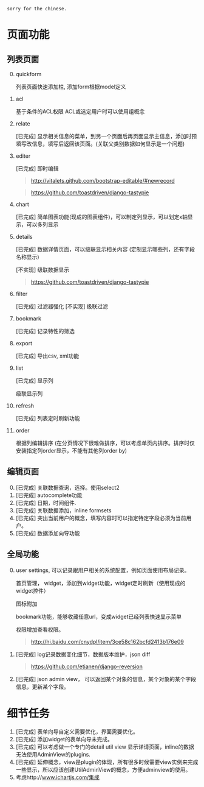 `sorry for the chinese.`

页面功能
=======

列表页面
-------

0. quickform

    列表页面快速添加栏, 添加form根据model定义

0. acl

    基于条件的ACL权限
    ACL或选定用户时可以使用组概念

0. relate

    [已完成] 显示相关信息的菜单，到另一个页面后再页面显示主信息，添加时预填写改信息，填写后返回该页面。(关联父类别数据如何显示是一个问题)

0. editer

    [已完成] 即时编辑
    
    > http://vitalets.github.com/bootstrap-editable/#newrecord
    
    > https://github.com/toastdriven/django-tastypie

0. chart

    [已完成] 简单图表功能(现成的图表组件)，可以制定列显示，可以划定x轴显示，可以多列显示
    
0. details

    [已完成] 数据详情页面，可以级联显示相关内容 (定制显示哪些列，还有字段名称显示)
    
    [不实现] 级联数据显示
    
    > https://github.com/toastdriven/django-tastypie
    
0. filter

    [已完成] 过滤器强化
    [不实现] 级联过滤

0. bookmark

    [已完成] 记录特性的筛选

0. export

    [已完成] 导出csv, xml功能

0. list
    
    [已完成] 显示列
    
    级联显示列

0. refresh

    [已完成] 列表定时刷新功能

0. order

    根据列编辑排序 (在分页情况下很难做排序，可以考虑单页内排序。排序时仅安装指定列order显示，不能有其他列order by)

编辑页面
-------

0. [已完成] 关联数据查询，选择。使用select2
0. [已完成] autocomplete功能
0. [已完成] 日期，时间组件.
0. [已完成] 关联数据添加，inline formsets
0. [已完成] 突出当前用户的概念，填写内容时可以指定特定字段必须为当前用户。
0. [已完成] 数据添加向导功能

全局功能
-------

0. user settings, 可以记录跟用户相关的系统配置，例如页面使用布局记录。

    首页管理， widget，添加到widget功能，widget定时刷新（使用现成的widget控件）

    图标附加

    bookmark功能，能够收藏任意url，变成widget已经列表快速显示菜单

    权限增加查看权限。
    > http://hi.baidu.com/cnydpl/item/3ce58c162bcfd2413b176e09

0. [已完成] log记录数据变化细节，数据版本维护，json diff

    > https://github.com/etianen/django-reversion

0. [已完成] json admin view， 可以返回某个对象的信息，某个对象的某个字段信息，更新某个字段。

细节任务
=======

1. [已完成] 表单向导自定义需要优化，界面需要优化。
2. [已完成] 添加widget的表单向导未完成。
3. [已完成] 可以考虑做一个专门的detail util view 显示详请页面，inline的数据无法使用AdminView的plugins.
4. [已完成] 延伸概念，view是plugin的体现，所有很多时候需要view实例来完成一些显示，所以应该创建UtilAdminView的概念，方便adminview的使用。
5. 考虑http://www.ichartjs.com/集成


